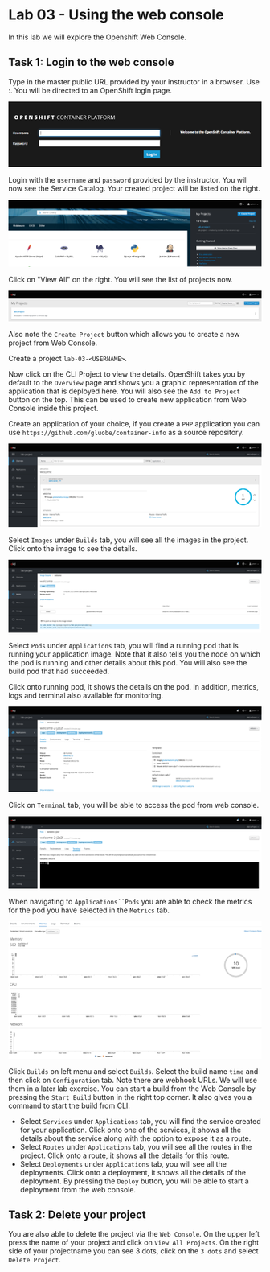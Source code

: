 # Lab 03 - Using the web console

In this lab we will explore the Openshift Web Console.

## Task 1: Login to the web console

Type in the master public URL provided by your instructor in a browser. Use
<master public URL>:<port>. You will be directed to an OpenShift login page.

![login](../images/login.png "Login")

Login with the `username` and `password` provided by the instructor. You will now see the Service Catalog. Your created project will be listed on the right.

![service_catalog](../images/service_catalog.png "service_catalog")

Click on "View All" on the right. You will see the list of projects now.

![projects_list](../images/projects_list.png "projects_list")

Also note the `Create Project` button which allows you to create a new
project from Web Console.

Create a project `lab-03-<USERNAME>`.

Now click on the CLI Project to view the details. OpenShift takes you by
default to the `Overview` page and shows you a graphic representation of
the application that is deployed here. You will also see the `Add to
Project` button on the top. This can be used to create new application
from Web Console inside this project.

Create an application of your choice, if you create a `PHP` application you can 
use `https://github.com/gluobe/container-info` as a source repository.

![project_details](../images/project_details.png "project_details")

Select `Images` under `Builds` tab, you will see all the images in the project. Click onto the image to see the details.

![image_details](../images/image_details.png "image_details")

Select `Pods` under `Applications` tab, you will find a running pod that
is running your application image. Note that it also tells you the node
on which the pod is running and other details about this pod. You will
also see the build pod that had succeeded.

Click onto running pod, it shows the details on the pod. In addition,
metrics, logs and terminal also available for monitoring.

![project_pod_details](../images/project_pod_details.png "project_pod_details")

Click on `Terminal` tab, you will be able to access the pod from web
console.

![terminal_view](../images/terminal_view.png "terminal_view")

When navigating to `Applications``Pods` you are able to check the metrics for the
pod you have selected in the `Metrics` tab.

![pod_metrics](../images/pod_metrics.png "pod_metrics")

Click `Builds` on left menu and select `Builds`. Select the build name
`time` and then click on `Configuration` tab. Note there are webhook
URLs. We will use them in a later lab exercise. You can start a build
from the Web Console by pressing the `Start Build` button in the right
top corner. It also gives you a command to start the build from CLI.

* Select `Services` under `Applications` tab, you will find the service
created for your application. Click onto one of the services, it shows
all the details about the service along with the option to expose it as
a route.
* Select `Routes` under `Applications` tab, you will see all the routes
in the project. Click onto a route, it shows all the details for this
route.
* Select `Deployments` under `Applications` tab, you will see all the
deployments. Click onto a deployment, it shows all the details of the
deployment. By pressing the `Deploy` button, you will be able to start a
deployment from the web console.

## Task 2: Delete your project

You are also able to delete the project via the `Web Console`. On the upper left
press the name of your project and click on `View All Projects`. On the right
side of your projectname you can see 3 dots, click on the `3 dots` and select
`Delete Project`.